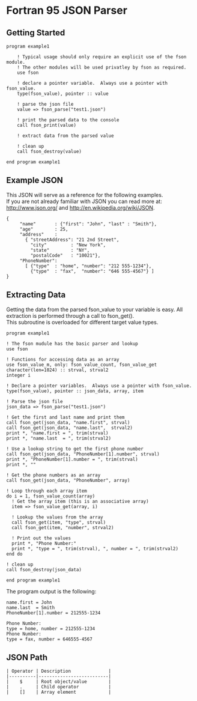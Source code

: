 Fortran 95 JSON Parser
======================

Getting Started
---------------
    program example1

        ! Typical usage should only require an explicit use of the fson module.
        ! The other modules will be used privatley by fson as required.  
        use fson

        ! declare a pointer variable.  Always use a pointer with fson_value.
        type(fson_value), pointer :: value

        ! parse the json file
        value => fson_parse("test1.json")

        ! print the parsed data to the console
        call fson_print(value)    

        ! extract data from the parsed value        

        ! clean up
        call fson_destroy(value)

    end program example1

Example JSON
------------
This JSON will serve as a reference for the following examples.  
If you are not already familiar with JSON you can read more at:
<http://www.json.org/> and <http://en.wikipedia.org/wiki/JSON>.

    {
         "name"       : {"first": "John", "last" : "Smith"},
         "age"        : 25,
         "address"    :
           { "streetAddress": "21 2nd Street",
             "city"         : "New York",
             "state"        : "NY",
             "postalCode"   : "10021"},
         "PhoneNumber":
           [ {"type"  : "home", "number": "212 555-1234"},
             {"type"  : "fax",  "number": "646 555-4567"} ]
    }

Extracting Data
---------------
Getting the data from the parsed fson_value to your variable is easy.  All extraction is performed through a call to fson_get().  
This subroutine is overloaded for different target value types.

    program example1

    ! The fson mudule has the basic parser and lookup 
    use fson
    
    ! Functions for accessing data as an array
    use fson_value_m, only: fson_value_count, fson_value_get
    character(len=1024) :: strval, strval2
    integer i

    ! Declare a pointer variables.  Always use a pointer with fson_value.
    type(fson_value), pointer :: json_data, array, item

    ! Parse the json file
    json_data => fson_parse("test1.json")

    ! Get the first and last name and print them
    call fson_get(json_data, "name.first", strval)
    call fson_get(json_data, "name.last",  strval2)
    print *, "name.first = ", trim(strval)
    print *, "name.last  = ", trim(strval2)

    ! Use a lookup string to get the first phone number
    call fson_get(json_data, "PhoneNumber[1].number", strval)     
    print *, "PhoneNumber[1].number = ", trim(strval)
    print *, ""

    ! Get the phone numbers as an array
    call fson_get(json_data, "PhoneNumber", array)
    
    ! Loop through each array item
    do i = 1, fson_value_count(array)
      ! Get the array item (this is an associative array)
      item => fson_value_get(array, i)
      
      ! Lookup the values from the array
      call fson_get(item, "type", strval)
      call fson_get(item, "number", strval2)
      
      ! Print out the values
      print *, "Phone Number:"
      print *, "type = ", trim(strval), ", number = ", trim(strval2)
    end do

    ! clean up
    call fson_destroy(json_data)

    end program example1
    
The program output is the following:

    name.first = John
    name.last  = Smith
    PhoneNumber[1].number = 212555-1234

    Phone Number:
    type = home, number = 212555-1234
    Phone Number:
    type = fax, number = 646555-4567

JSON Path
---------

    | Operator | Description              | 
    |----------|--------------------------|
    |    $     | Root object/value        | 
    |    .     | Child operator           |
    |    []    | Array element            |
